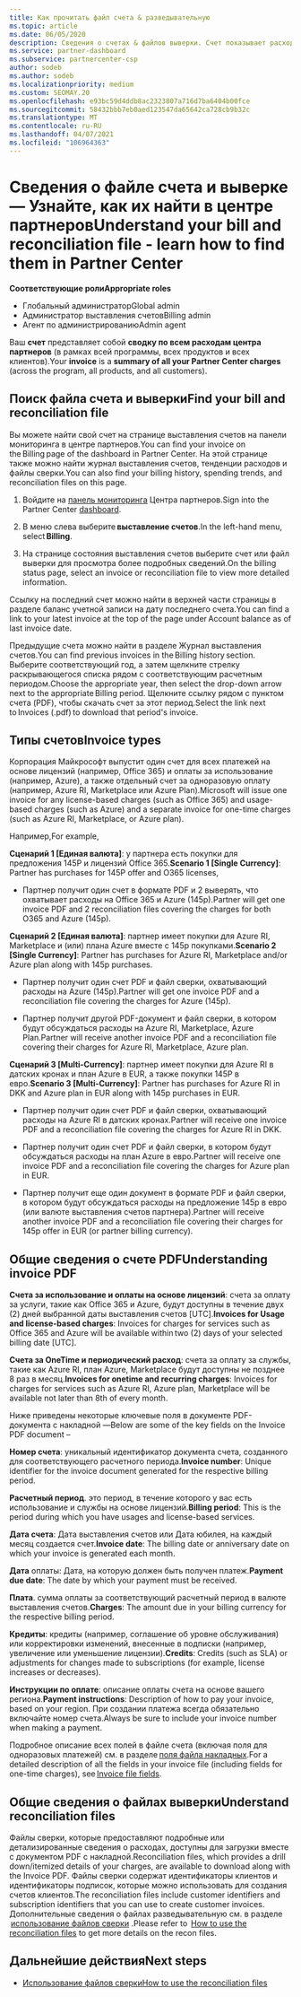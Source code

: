 ```yaml
---
title: Как прочитать файл счета & разведывательную
ms.topic: article
ms.date: 06/05/2020
description: Сведения о счетах & файлов выверки. Счет показывает расходы центра партнеров по программе, продуктам и клиентам за этот ежемесячный период.
ms.service: partner-dashboard
ms.subservice: partnercenter-csp
author: sodeb
ms.author: sodeb
ms.localizationpriority: medium
ms.custom: SEOMAY.20
ms.openlocfilehash: e93bc59d4ddb8ac2323807a716d7ba6404b00fce
ms.sourcegitcommit: 58432bbb7eb0aed123547da65642ca728cb9b32c
ms.translationtype: MT
ms.contentlocale: ru-RU
ms.lasthandoff: 04/07/2021
ms.locfileid: "106964363"
---
```

# <a name="understand-your-bill-and-reconciliation-file---learn-how-to-find-them-in-partner-center"></a><span data-ttu-id="c3c8b-104">Сведения о файле счета и выверке — Узнайте, как их найти в центре партнеров</span><span class="sxs-lookup"><span data-stu-id="c3c8b-104">Understand your bill and reconciliation file - learn how to find them in Partner Center</span></span>


<span data-ttu-id="c3c8b-105">**Соответствующие роли**</span><span class="sxs-lookup"><span data-stu-id="c3c8b-105">**Appropriate roles**</span></span>

- <span data-ttu-id="c3c8b-106">Глобальный администратор</span><span class="sxs-lookup"><span data-stu-id="c3c8b-106">Global admin</span></span>
- <span data-ttu-id="c3c8b-107">Администратор выставления счетов</span><span class="sxs-lookup"><span data-stu-id="c3c8b-107">Billing admin</span></span>
- <span data-ttu-id="c3c8b-108">Агент по администрированию</span><span class="sxs-lookup"><span data-stu-id="c3c8b-108">Admin agent</span></span>


<span data-ttu-id="c3c8b-109">Ваш **счет** представляет собой **сводку по всем расходам центра партнеров** (в рамках всей программы, всех продуктов и всех клиентов).</span><span class="sxs-lookup"><span data-stu-id="c3c8b-109">Your **invoice** is a **summary of all your Partner Center charges** (across the program, all products, and all customers).</span></span> 

## <a name="find-your-bill-and-reconciliation-file"></a><span data-ttu-id="c3c8b-110">Поиск файла счета и выверки</span><span class="sxs-lookup"><span data-stu-id="c3c8b-110">Find your bill and reconciliation file</span></span> 

<span data-ttu-id="c3c8b-111">Вы можете найти свой счет на странице выставления счетов на панели мониторинга в центре партнеров.</span><span class="sxs-lookup"><span data-stu-id="c3c8b-111">You can find your invoice on the Billing page of the dashboard in Partner Center.</span></span> <span data-ttu-id="c3c8b-112">На этой странице также можно найти журнал выставления счетов, тенденции расходов и файлы сверки.</span><span class="sxs-lookup"><span data-stu-id="c3c8b-112">You can also find your billing history, spending trends, and reconciliation files on this page.</span></span> 

1. <span data-ttu-id="c3c8b-113">Войдите на [панель мониторинга](https://partner.microsoft.com/dashboard/home) Центра партнеров.</span><span class="sxs-lookup"><span data-stu-id="c3c8b-113">Sign into the Partner Center [dashboard](https://partner.microsoft.com/dashboard/home).</span></span> 

2. <span data-ttu-id="c3c8b-114">В меню слева выберите **выставление счетов**.</span><span class="sxs-lookup"><span data-stu-id="c3c8b-114">In the left-hand menu, select **Billing**.</span></span> 

3. <span data-ttu-id="c3c8b-115">На странице состояния выставления счетов выберите счет или файл выверки для просмотра более подробных сведений.</span><span class="sxs-lookup"><span data-stu-id="c3c8b-115">On the billing status page, select an invoice or reconciliation file to view more detailed information.</span></span> 

<span data-ttu-id="c3c8b-116">Ссылку на последний счет можно найти в верхней части страницы в разделе баланс учетной записи на дату последнего счета.</span><span class="sxs-lookup"><span data-stu-id="c3c8b-116">You can find a link to your latest invoice at the top of the page under Account balance as of last invoice date.</span></span> 

<span data-ttu-id="c3c8b-117">Предыдущие счета можно найти в разделе Журнал выставления счетов.</span><span class="sxs-lookup"><span data-stu-id="c3c8b-117">You can find previous invoices in the Billing history section.</span></span> <span data-ttu-id="c3c8b-118">Выберите соответствующий год, а затем щелкните стрелку раскрывающегося списка рядом с соответствующим расчетным периодом.</span><span class="sxs-lookup"><span data-stu-id="c3c8b-118">Choose the appropriate year, then select the drop-down arrow next to the appropriate Billing period.</span></span> <span data-ttu-id="c3c8b-119">Щелкните ссылку рядом с пунктом счета (PDF), чтобы скачать счет за этот период.</span><span class="sxs-lookup"><span data-stu-id="c3c8b-119">Select the link next to Invoices (.pdf) to download that period's invoice.</span></span> 

## <a name="invoice-types"></a><span data-ttu-id="c3c8b-120">Типы счетов</span><span class="sxs-lookup"><span data-stu-id="c3c8b-120">Invoice types</span></span>

<span data-ttu-id="c3c8b-121">Корпорация Майкрософт выпустит один счет для всех платежей на основе лицензий (например, Office 365) и оплаты за использование (например, Azure), а также отдельный счет за одноразовую оплату (например, Azure RI, Marketplace или Azure Plan).</span><span class="sxs-lookup"><span data-stu-id="c3c8b-121">Microsoft will issue one invoice for any license-based charges (such as Office 365) and usage-based charges (such as Azure) and a separate invoice for one-time charges (such as Azure RI, Marketplace, or Azure plan).</span></span>

<span data-ttu-id="c3c8b-122">Например,</span><span class="sxs-lookup"><span data-stu-id="c3c8b-122">For example,</span></span>  

<span data-ttu-id="c3c8b-123">**Сценарий 1 [Единая валюта]**: у партнера есть покупки для предложения 145P и лицензий Office 365.</span><span class="sxs-lookup"><span data-stu-id="c3c8b-123">**Scenario 1 [Single Currency]**: Partner has purchases for 145P offer and O365 licenses,</span></span>  

- <span data-ttu-id="c3c8b-124">Партнер получит один счет в формате PDF и 2 выверять, что охватывает расходы на Office 365 и Azure (145p).</span><span class="sxs-lookup"><span data-stu-id="c3c8b-124">Partner will get one invoice PDF and 2 reconciliation files covering the charges for both O365 and Azure (145p).</span></span>  

<span data-ttu-id="c3c8b-125">**Сценарий 2 [Единая валюта]**: партнер имеет покупки для Azure RI, Marketplace и (или) плана Azure вместе с 145p покупками.</span><span class="sxs-lookup"><span data-stu-id="c3c8b-125">**Scenario 2 [Single Currency]**: Partner has purchases for Azure RI, Marketplace and/or Azure plan along with 145p purchases.</span></span>

- <span data-ttu-id="c3c8b-126">Партнер получит один счет PDF и файл сверки, охватывающий расходы на Azure (145p).</span><span class="sxs-lookup"><span data-stu-id="c3c8b-126">Partner will get one invoice PDF and a reconciliation file covering the charges for Azure (145p).</span></span> 

- <span data-ttu-id="c3c8b-127">Партнер получит другой PDF-документ и файл сверки, в котором будут обсуждаться расходы на Azure RI, Marketplace, Azure Plan.</span><span class="sxs-lookup"><span data-stu-id="c3c8b-127">Partner will receive another invoice PDF and a reconciliation file covering their charges for Azure RI, Marketplace, Azure plan.</span></span> 

<span data-ttu-id="c3c8b-128">**Сценарий 3 [Multi-Currency]**: партнер имеет покупки для Azure RI в датских кронах и план Azure в EUR, а также покупки 145P в евро.</span><span class="sxs-lookup"><span data-stu-id="c3c8b-128">**Scenario 3 [Multi-Currency]**: Partner has purchases for Azure RI in DKK and Azure plan in EUR along with 145p purchases in EUR.</span></span>

- <span data-ttu-id="c3c8b-129">Партнер получит один счет PDF и файл сверки, охватывающий расходы на Azure RI в датских кронах.</span><span class="sxs-lookup"><span data-stu-id="c3c8b-129">Partner will receive one invoice PDF and a reconciliation file covering the charges for Azure RI in DKK.</span></span> 

- <span data-ttu-id="c3c8b-130">Партнер получит один счет PDF и файл сверки, в котором будут обсуждаться расходы на план Azure в евро.</span><span class="sxs-lookup"><span data-stu-id="c3c8b-130">Partner will receive one invoice PDF and a reconciliation file covering the charges for Azure plan in EUR.</span></span> 

- <span data-ttu-id="c3c8b-131">Партнер получит еще один документ в формате PDF и файл сверки, в котором будут обсуждаться расходы на предложение 145p в евро (или валюте выставления счетов партнера).</span><span class="sxs-lookup"><span data-stu-id="c3c8b-131">Partner will receive another invoice PDF and a reconciliation file covering their charges for 145p offer in EUR (or partner billing currency).</span></span> 


## <a name="understanding-invoice-pdf"></a><span data-ttu-id="c3c8b-132">Общие сведения о счете PDF</span><span class="sxs-lookup"><span data-stu-id="c3c8b-132">Understanding invoice PDF</span></span> 

<span data-ttu-id="c3c8b-133">**Счета за использование и оплаты на основе лицензий**: счета за оплату за услуги, такие как Office 365 и Azure, будут доступны в течение двух (2) дней выбранной даты выставления счетов [UTC].</span><span class="sxs-lookup"><span data-stu-id="c3c8b-133">**Invoices for Usage and license-based charges**: Invoices for charges for services such as Office 365 and Azure will be available within two (2) days of your selected billing date [UTC].</span></span>  

<span data-ttu-id="c3c8b-134">**Счета за OneTime и периодический расход**: счета за оплату за службы, такие как Azure RI, план Azure, Marketplace будут доступны не позднее 8 раз в месяц.</span><span class="sxs-lookup"><span data-stu-id="c3c8b-134">**Invoices for onetime and recurring charges**: Invoices for charges for services such as Azure RI, Azure plan, Marketplace will be available not later than 8th of every month.</span></span>  

<span data-ttu-id="c3c8b-135">Ниже приведены некоторые ключевые поля в документе PDF-документа с накладной —</span><span class="sxs-lookup"><span data-stu-id="c3c8b-135">Below are some of the key fields on the Invoice PDF document –</span></span>

<span data-ttu-id="c3c8b-136">**Номер счета**: уникальный идентификатор документа счета, созданного для соответствующего расчетного периода.</span><span class="sxs-lookup"><span data-stu-id="c3c8b-136">**Invoice number**: Unique identifier for the invoice document generated for the respective billing period.</span></span> 

<span data-ttu-id="c3c8b-137">**Расчетный период**. это период, в течение которого у вас есть использование и службы на основе лицензий.</span><span class="sxs-lookup"><span data-stu-id="c3c8b-137">**Billing period**: This is the period during which you have usages and license-based services.</span></span> 

<span data-ttu-id="c3c8b-138">**Дата счета**: Дата выставления счетов или Дата юбилея, на каждый месяц создается счет.</span><span class="sxs-lookup"><span data-stu-id="c3c8b-138">**Invoice date**: The billing date or anniversary date on which your invoice is generated each month.</span></span> 

<span data-ttu-id="c3c8b-139">**Дата** оплаты: Дата, на которую должен быть получен платеж.</span><span class="sxs-lookup"><span data-stu-id="c3c8b-139">**Payment due date**: The date by which your payment must be received.</span></span> 

<span data-ttu-id="c3c8b-140">**Плата**. сумма оплаты за соответствующий расчетный период в валюте выставления счетов.</span><span class="sxs-lookup"><span data-stu-id="c3c8b-140">**Charges**: The amount due in your billing currency for the respective billing period.</span></span> 

<span data-ttu-id="c3c8b-141">**Кредиты**: кредиты (например, соглашение об уровне обслуживания) или корректировки изменений, внесенные в подписки (например, увеличение или уменьшение лицензии).</span><span class="sxs-lookup"><span data-stu-id="c3c8b-141">**Credits**: Credits (such as SLA) or adjustments for changes made to subscriptions (for example, license increases or decreases).</span></span> 

<span data-ttu-id="c3c8b-142">**Инструкции по оплате**: описание оплаты счета на основе вашего региона.</span><span class="sxs-lookup"><span data-stu-id="c3c8b-142">**Payment instructions**: Description of how to pay your invoice, based on your region.</span></span> <span data-ttu-id="c3c8b-143">При создании платежа всегда обязательно включайте номер счета.</span><span class="sxs-lookup"><span data-stu-id="c3c8b-143">Always be sure to include your invoice number when making a payment.</span></span> 

<span data-ttu-id="c3c8b-144">Подробное описание всех полей в файле счета (включая поля для одноразовых платежей) см. в разделе [поля файла накладных](invoice-file.md).</span><span class="sxs-lookup"><span data-stu-id="c3c8b-144">For a detailed description of all the fields in your invoice file (including fields for one-time charges), see [Invoice file fields](invoice-file.md).</span></span> 

## <a name="understand-reconciliation-files"></a><span data-ttu-id="c3c8b-145">Общие сведения о файлах выверки</span><span class="sxs-lookup"><span data-stu-id="c3c8b-145">Understand reconciliation files</span></span>

 <span data-ttu-id="c3c8b-146">Файлы сверки, которые предоставляют подробные или детализированные сведения о расходах, доступны для загрузки вместе с документом PDF с накладной.</span><span class="sxs-lookup"><span data-stu-id="c3c8b-146">Reconciliation files, which provides a drill down/itemized details of your charges, are available to download along with the Invoice PDF.</span></span> <span data-ttu-id="c3c8b-147">Файлы сверки содержат идентификаторы клиентов и идентификаторы подписок, которые можно использовать для создания счетов клиентов.</span><span class="sxs-lookup"><span data-stu-id="c3c8b-147">The reconciliation files include customer identifiers and subscription identifiers that you can use to create customer invoices.</span></span> <span data-ttu-id="c3c8b-148">Дополнительные сведения о файлах разведывательную см. в разделе  [использование файлов сверки](use-the-reconciliation-files.md) .</span><span class="sxs-lookup"><span data-stu-id="c3c8b-148">Please refer to  [How to use the reconciliation files](use-the-reconciliation-files.md) to get more details on the recon files.</span></span> 

## <a name="next-steps"></a><span data-ttu-id="c3c8b-149">Дальнейшие действия</span><span class="sxs-lookup"><span data-stu-id="c3c8b-149">Next steps</span></span>

- [<span data-ttu-id="c3c8b-150">Использование файлов сверки</span><span class="sxs-lookup"><span data-stu-id="c3c8b-150">How to use the reconciliation files</span></span>](use-the-reconciliation-files.md)